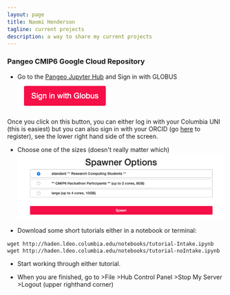 ```yaml
---
layout: page
title: Naomi Henderson
tagline: current projects
description: a way to share my current projects
---
```


### Pangeo CMIP6 Google Cloud Repository

- Go to the [Pangeo Jupyter Hub](https://ocean.pangeo.io) and Sign in with GLOBUS
![Globus](assets/Globus.png)

Once you click on this button, you can either log in with your Columbia UNI (this is easiest) but you can also sign in with your ORCID (go [here](https://orcid.org/register) to register), see the lower right hand side of the screen.

- Choose one of the sizes (doesn't really matter which)
![Spawner Choices](assets/SpawnerOptions.png)

- Download some short tutorials either in a notebook or terminal:

``` 
wget http://haden.ldeo.columbia.edu/notebooks/tutorial-Intake.ipynb
wget http://haden.ldeo.columbia.edu/notebooks/tutorial-noIntake.ipynb
```

- Start working through either tutorial.


- When you are finished, go to >File >Hub Control Panel >Stop My Server >Logout (upper righthand corner)
